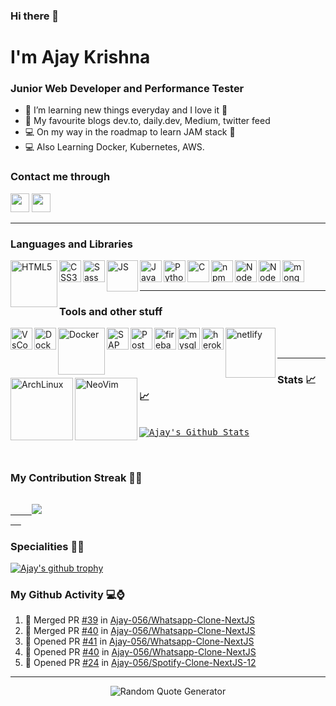 ### Hi there 👋

# I'm Ajay Krishna

### Junior Web Developer and Performance Tester

- 🔭 I’m learning new things everyday and I love it 💖
- 📰 My favourite blogs dev.to, daily.dev, Medium, twitter feed
- 💻 On my way in the roadmap to learn JAM stack 🚀
- 💻 Also Learning Docker, Kubernetes, AWS.

### Contact me through

[<img height="30" src="https://img.shields.io/badge/twitter-%231DA1F2.svg?&style=for-the-badge&logo=twitter&logoColor=white" />][twitter]
[<img height="30" src="https://img.shields.io/badge/linkedin-%230077B5.svg?&style=for-the-badge&logo=linkedin&logoColor=white" />][linkedin]
<br />

<hr />

### Languages and Libraries

<img align="left" alt="HTML5" width="75px" src="https://www.vectorlogo.zone/logos/w3_html5/w3_html5-ar21.svg" />
<img align="left" alt="CSS3" width="35px" src="https://www.vectorlogo.zone/logos/w3_css/w3_css-official.svg" />
<img align="left" alt="Sass" width="35px" src="https://www.vectorlogo.zone/logos/sass-lang/sass-lang-icon.svg" />
<img align="left" alt="JS" width="50px" src="https://www.vectorlogo.zone/logos/javascript/javascript-vertical.svg" />
<img align="left" alt="Java" width="35px" src="https://www.vectorlogo.zone/logos/java/java-icon.svg" />
<img align="left" alt="Python" width="35px" src="https://www.vectorlogo.zone/logos/python/python-icon.svg" />
<img align="left" alt="C" width="35px" src="https://img.icons8.com/color/48/000000/c-programming.png" />
<img align="left" alt="npm" width="35px" src="https://www.vectorlogo.zone/logos/npmjs/npmjs-icon.svg" />
<img align="left" alt="NodeJS" width="35px" src="https://www.vectorlogo.zone/logos/reactjs/reactjs-icon.svg" />
<img align="left" alt="NodeJS" width="35px" src="https://www.vectorlogo.zone/logos/nodejs/nodejs-icon.svg" />
<img align="left" alt="mongodb" width="35px" src="https://www.vectorlogo.zone/logos/mongodb/mongodb-icon.svg" />
<br />
<br />
<hr />

### Tools and other stuff

<img align="left" alt="VsCode" width="35px" src="https://www.vectorlogo.zone/logos/visualstudio_code/visualstudio_code-icon.svg" />
<img align="left" alt="Docker" width="35px" src="https://www.vectorlogo.zone/logos/docker/docker-official.svg" />
<img align="left" alt="Docker" width="75px" src="https://www.vectorlogo.zone/logos/amazon_aws/amazon_aws-ar21.svg" />
<img align="left" alt="SAP" width="35px" src="https://www.vectorlogo.zone/logos/sap/sap-icon.svg" />
<img align="left" alt="Postman" width="35px" src="https://www.vectorlogo.zone/logos/getpostman/getpostman-icon.svg" />
<img align="left" alt="firebase" width="35px" src="https://www.vectorlogo.zone/logos/firebase/firebase-icon.svg" />
<img align="left" alt="mysql" width="35px" src="https://www.vectorlogo.zone/logos/mysql/mysql-icon.svg" />
<img align="left" alt="heroku" width="35px" src="https://www.vectorlogo.zone/logos/heroku/heroku-icon.svg" />
<img align="left" alt="netlify" width="80px" src="https://www.vectorlogo.zone/logos/netlify/netlify-ar21.svg" />
<!--<img align="left" alt="netlify" width="35px" src="https://www.vectorlogo.zone/logos/linux/linux-icon.svg" /> -->
<img align="left" alt="ArchLinux" width="100px" src="https://www.vectorlogo.zone/logos/archlinux/archlinux-ar21.svg" />
<img align="left" alt="NeoVim" width="100px" src="https://www.vectorlogo.zone/logos/neovimio/neovimio-ar21.svg" />

<br />
<br />

<hr />

### Stats 📈📈
<pre>
<a href="#stats">
<img align="center" alt="Ajay's Github Stats" src="https://github-readme-stats.vercel.app/api?username=Ajay-056&show_icons=true&theme=chartreuse-dark" />
</a>
<!-- <a href="#stats">
<img align="center" alt="Ajay's top languages" src="https://gh-readme-stats-jr2zafif6.vercel.app/api/top-langs/?username=Ajay-056&layout=compact&langs_count=8&theme=tokyonight" />
</a> -->
</pre>

### My Contribution Streak 🚀🚀
<pre>
  <a href="https://github.com/Ajay-056/github-readme-streak-stats">
    <img src="https://github-readme-streak-stats.herokuapp.com/?user=Ajay-056#version3"/>
  </a>
</pre>

[twitter]: https://twitter.com/balaajay19
[linkedin]: https://www.linkedin.com/in/ajay-krishna-065a1a162/

### Specialities 🎁🎁
[![Ajay's github trophy](https://github-profile-trophy.vercel.app/?username=Ajay-056&row=1)](https://github.com/Ajay-056)


### My Github Activity 💻⌚
<!--START_SECTION:activity-->
1. 🎉 Merged PR [#39](https://github.com/Ajay-056/Whatsapp-Clone-NextJS/pull/39) in [Ajay-056/Whatsapp-Clone-NextJS](https://github.com/Ajay-056/Whatsapp-Clone-NextJS)
2. 🎉 Merged PR [#40](https://github.com/Ajay-056/Whatsapp-Clone-NextJS/pull/40) in [Ajay-056/Whatsapp-Clone-NextJS](https://github.com/Ajay-056/Whatsapp-Clone-NextJS)
3. 💪 Opened PR [#41](https://github.com/Ajay-056/Whatsapp-Clone-NextJS/pull/41) in [Ajay-056/Whatsapp-Clone-NextJS](https://github.com/Ajay-056/Whatsapp-Clone-NextJS)
4. 💪 Opened PR [#40](https://github.com/Ajay-056/Whatsapp-Clone-NextJS/pull/40) in [Ajay-056/Whatsapp-Clone-NextJS](https://github.com/Ajay-056/Whatsapp-Clone-NextJS)
5. 💪 Opened PR [#24](https://github.com/Ajay-056/Spotify-Clone-NextJS-12/pull/24) in [Ajay-056/Spotify-Clone-NextJS-12](https://github.com/Ajay-056/Spotify-Clone-NextJS-12)
<!--END_SECTION:activity-->

<hr />
<p align="center"><img src="https://github-readme-quotes.herokuapp.com/quote?theme=default&animation=default&layout=zues&font=default" alt="Random Quote Generator"></p>
